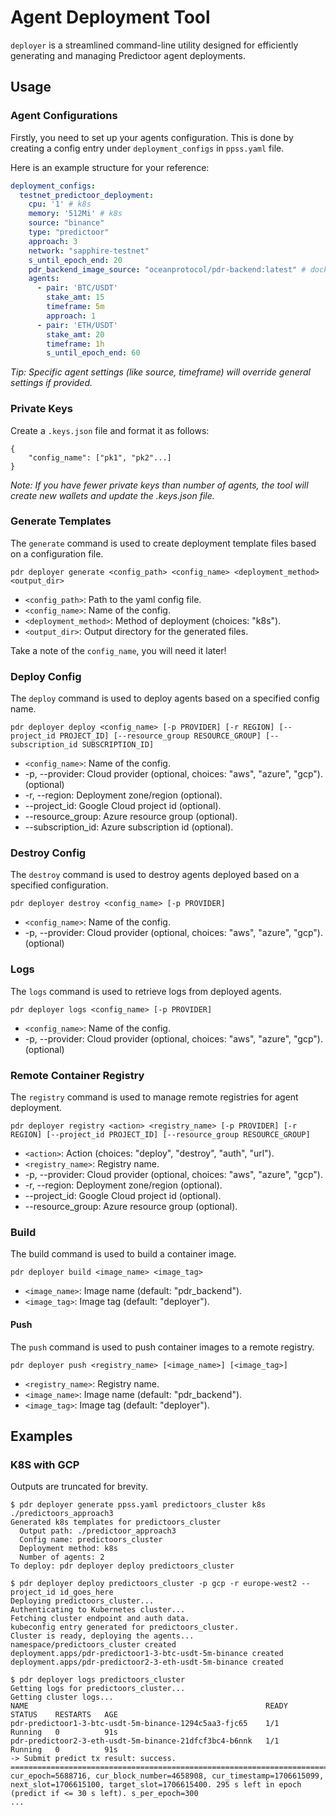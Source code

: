 # Agent Deployment Tool

`deployer` is a streamlined command-line utility designed for efficiently generating and managing Predictoor agent deployments.

## Usage

### Agent Configurations
Firstly, you need to set up your agents configuration. This is done by creating a config entry under `deployment_configs` in `ppss.yaml` file. 

Here is an example structure for your reference:

```yaml
deployment_configs:
  testnet_predictoor_deployment:
    cpu: '1' # k8s
    memory: '512Mi' # k8s
    source: "binance"
    type: "predictoor"
    approach: 3
    network: "sapphire-testnet"
    s_until_epoch_end: 20
    pdr_backend_image_source: "oceanprotocol/pdr-backend:latest" # docker-compose and k8s
    agents:
      - pair: 'BTC/USDT'
        stake_amt: 15
        timeframe: 5m
        approach: 1
      - pair: 'ETH/USDT'
        stake_amt: 20
        timeframe: 1h
        s_until_epoch_end: 60
```

*Tip: Specific agent settings (like source, timeframe) will override general settings if provided.*

### Private Keys

Create a `.keys.json` file and format it as follows:
```
{
    "config_name": ["pk1", "pk2"...]
}
```

*Note: If you have fewer private keys than number of agents, the tool will create new wallets and update the .keys.json file.*

### Generate Templates

The `generate` command is used to create deployment template files based on a configuration file.

```
pdr deployer generate <config_path> <config_name> <deployment_method> <output_dir>
```

- `<config_path>`: Path to the yaml config file.
- `<config_name>`: Name of the config.
- `<deployment_method>`: Method of deployment (choices: "k8s").
- `<output_dir>`: Output directory for the generated files.

Take a note of the `config_name`, you will need it later!

### Deploy Config

The `deploy` command is used to deploy agents based on a specified config name.

```
pdr deployer deploy <config_name> [-p PROVIDER] [-r REGION] [--project_id PROJECT_ID] [--resource_group RESOURCE_GROUP] [--subscription_id SUBSCRIPTION_ID]
```

- `<config_name>`: Name of the config.
- -p, --provider: Cloud provider (optional, choices: "aws", "azure", "gcp"). (optional)
- -r, --region: Deployment zone/region (optional).
- --project_id: Google Cloud project id (optional).
- --resource_group: Azure resource group (optional).
- --subscription_id: Azure subscription id (optional).

### Destroy Config

The `destroy` command is used to destroy agents deployed based on a specified configuration.

```
pdr deployer destroy <config_name> [-p PROVIDER]
```

- `<config_name>`: Name of the config.
- -p, --provider: Cloud provider (optional, choices: "aws", "azure", "gcp"). (optional)

### Logs

The `logs` command is used to retrieve logs from deployed agents.

```
pdr deployer logs <config_name> [-p PROVIDER]
```

- `<config_name>`: Name of the config.
- -p, --provider: Cloud provider (optional, choices: "aws", "azure", "gcp"). (optional)


### Remote Container Registry

The `registry` command is used to manage remote registries for agent deployment.

```
pdr deployer registry <action> <registry_name> [-p PROVIDER] [-r REGION] [--project_id PROJECT_ID] [--resource_group RESOURCE_GROUP]
```

- `<action>`: Action (choices: "deploy", "destroy", "auth", "url").
- `<registry_name>`: Registry name.
- -p, --provider: Cloud provider (optional, choices: "aws", "azure", "gcp").
- -r, --region: Deployment zone/region (optional).
- --project_id: Google Cloud project id (optional).
- --resource_group: Azure resource group (optional).


### Build

The build command is used to build a container image.

```
pdr deployer build <image_name> <image_tag>
```

- `<image_name>`: Image name (default: "pdr_backend").
- `<image_tag>`: Image tag (default: "deployer").


#### Push

The `push` command is used to push container images to a remote registry.

```
pdr deployer push <registry_name> [<image_name>] [<image_tag>]
```

- `<registry_name>`: Registry name.
- `<image_name>`: Image name (default: "pdr_backend").
- `<image_tag>`: Image tag (default: "deployer").


## Examples

### K8S with GCP

Outputs are truncated for brevity.

```shell
$ pdr deployer generate ppss.yaml predictoors_cluster k8s ./predictoors_approach3
Generated k8s templates for predictoors_cluster
  Output path: ./predictoor_approach3
  Config name: predictoors_cluster
  Deployment method: k8s
  Number of agents: 2
To deploy: pdr deployer deploy predictoors_cluster
```

```shell
$ pdr deployer deploy predictoors_cluster -p gcp -r europe-west2 --project_id id_goes_here
Deploying predictoors_cluster...
Authenticating to Kubernetes cluster...
Fetching cluster endpoint and auth data.
kubeconfig entry generated for predictoors_cluster.
Cluster is ready, deploying the agents...
namespace/predictoors_cluster created
deployment.apps/pdr-predictoor1-3-btc-usdt-5m-binance created
deployment.apps/pdr-predictoor2-3-eth-usdt-5m-binance created
```

```shell
$ pdr deployer logs predictoors_cluster
Getting logs for predictoors_cluster...
Getting cluster logs...
NAME                                                     READY   STATUS    RESTARTS   AGE
pdr-predictoor1-3-btc-usdt-5m-binance-1294c5aa3-fjc65    1/1     Running   0          91s
pdr-predictoor2-3-eth-usdt-5m-binance-21dfcf3bc4-b6nnk   1/1     Running   0          91s
-> Submit predict tx result: success.
====================================================================================================================================================================================
cur_epoch=5688716, cur_block_number=4658908, cur_timestamp=1706615099, next_slot=1706615100, target_slot=1706615400. 295 s left in epoch (predict if <= 30 s left). s_per_epoch=300
...
```